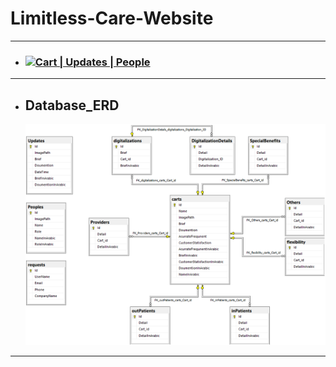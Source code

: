 # Limitless-Care-Website

---
  - ### <a target="blank" href="https://documenter.getpostman.com/view/22847799/VUxVr51a"><img src="https://img.icons8.com/nolan/64/api-settings.png"/>Cart | Updates | People</a>
---
  - ## Database_ERD
    <img src="/Database_ERD.png" alt="Database_ERD" title="Database_ERD">
---
